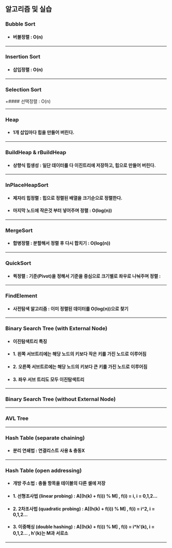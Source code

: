 ## 알고리즘 및 실습  

### Bubble Sort
+ #### 버블정렬 : O(n)  
***
### Insertion Sort
+ #### 삽입정렬 : O(n)
***
### Selection Sort
+#### 선택정렬 : O(n)   
***
### Heap
+ #### 1개 삽입마다 힙을 만들어 버린다.
***
### BuildHeap & rBuildHeap
+ #### 상향식 힙생성 : 일단 데이터를 다 이진트리에 저장하고, 힙으로 만들어 버린다.
***
### InPlaceHeapSort
+ #### 제자리 힙정렬 : 힙으로 정렬된 배열을 크기순으로 정렬한다.
+ #### 마지막 노드에 작은것 부터 넣어주며 정렬 : O(log(n))
***
### MergeSort
+ #### 합병정렬 : 분할해서 정렬 후 다시 합치기 : O(log(n))
***
### QuickSort
+ #### 퀵정렬 : 기준(Pivot)을 정해서 기준을 중심으로 크기별로 좌우로 나눠주며 정렬 : 
***
### FindElement
+ #### 사전탐색 알고리즘 : 이미 정렬된 데이터를 O(log(n))으로 찾기
***
### Binary Search Tree (with External Node)
+ #### 이진탐색트리 특징
+ #### 1. 왼쪽 서브트리에는 해당 노드의 키보다 작은 키를 가진 노드로 이루어짐
+ #### 2. 오른쪽 서브트르에는 해당 노드의 키보다 큰 키를 가진 노드로 이루어짐
+ #### 3. 좌우 서브 트리도 모두 이진탐색트리
***
### Binary Search Tree (without External Node)
***
### AVL Tree
***
### Hash Table (separate chaining)
+ #### 분리 연쇄법 : 연결리스트 사용 & 충동X
***
### Hash Table (open addressing)
+ #### 개방 주소법 : 충돌 항목을 테이블의 다른 셀에 저장
+ #### 1. 선형조사법 (linear probing) : A[(h(k) + f(i)) % M] , f(i) = i, i = 0,1,2...
+ #### 2. 2차조사법 (quadratic probing) : A[(h(k) + f(i)) % M] , f(i) = i^2, i = 0,1,2...
+ #### 3. 이중해싱 (double hashing) : A[(h(k) + f(i)) % M] , f(i) = i*h'(k), i = 0,1,2... , h'(k)는 M과 서로소
***

